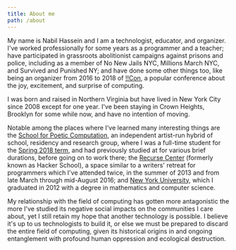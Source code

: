 ```yaml
---
title: About me
path: /about
---
```

My name is Nabil Hassein and I am a technologist, educator, and organizer.
I've worked professionally for some years as a programmer and a teacher;
have participated in grassroots abolitionist campaigns against prisons and police, including as a member of No New Jails NYC, Millions March NYC, and Survived and Punished NY;
and have done some other things too, like being an organizer from 2016 to 2018 of [!!Con](http://bangbangcon.com), a popular conference about the joy, excitement, and surprise of computing.

I was born and raised in Northern Virginia but have lived in New York City since 2008 except for one year.
I've been staying in Crown Heights, Brooklyn for some while now, and have no intention of moving.

Notable among the places where I've learned many interesting things are
the [School for Poetic Computation](http://sfpc.io), an independent artist-run hybrid of school, residency and research group, where I was a full-time student for the [Spring 2018 term](https://medium.com/sfpc/sfpc-spring-2018-students-and-teachers-794423c223e3), and had previously studied at for various brief durations, before going on to work there;
the [Recurse Center](https://recurse.com) (formerly known as Hacker School), a space similar to a writers' retreat for programmers which I've attended twice, in the summer of 2013 and from late March through mid-August 2016;
and [New York University](https://www.nyu.edu), which I graduated in 2012 with a degree in mathematics and computer science.

My relationship with the field of computing has gotten more antagonistic the more I've studied its negative social impacts on the communities I care about, yet I still retain my hope that another technology is possible.
I believe it's up to us technologists to build it, or else we must be prepared to discard the entire field of computing, given its historical origins in and ongoing entanglement with profound human oppression and ecological destruction.
